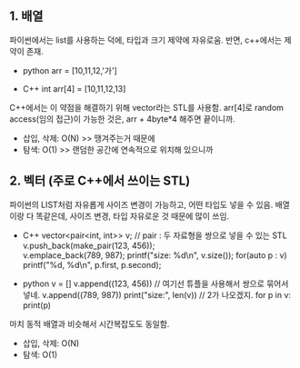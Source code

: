 ## 1. 배열

파이썬에서는 list를 사용하는 덕에, 타입과 크기 제약에 자유로움.
반면, c++에서는 제약이 존재.

* python
arr = [10,11,12,'가']

* C++
int arr[4] = [10,11,12,13]

C++에서는 이 약점을 해결하기 위해 vector라는 STL를 사용함.
arr[4]로 random access(임의 접근)이 가능한 것은, arr + 4byte*4 해주면 끝이니까.

* 삽입, 삭제: O(N)  >> 땡겨주는거 때문에
* 탐색: O(1)  >>  랜덤한 공간에 연속적으로 위치해 있으니까

## 2. 벡터 (주로 C++에서 쓰이는 STL)

파이썬의 LIST처럼 자유롭게 사이즈 변경이 가능하고, 어떤 타입도 넣을 수 있음.
배열이랑 다 똑같은데, 사이즈 변경, 타입 자유로운 것 때문에 많이 쓰임.

* C++
vector<pair<int, int>> v;           // pair : 두 자료형을 쌍으로 넣을 수 있는 STL
v.push_back(make_pair(123, 456));  
v.emplace_back(789, 987);
printf("size: %d\n", v.size());
for(auto p : v)
   printf("%d, %d\n", p.first, p.second);
   
* python
v = []
v.append((123, 456))    // 여기선 튜플을 사용해서 쌍으로 묶어서 넣네. 
v.append((789, 987))
print("size:", len(v))  // 2가 나오겠지.
for p in v:
   print(p)

마치 동적 배열과 비슷해서 시간복잡도도 동일함.

* 삽입, 삭제: O(N)
* 탐색: O(1)
